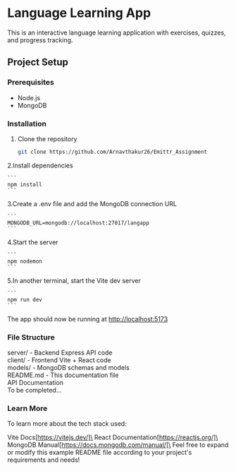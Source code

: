 # Language Learning App

This is an interactive language learning application with exercises, quizzes, and progress tracking.

## Project Setup

### Prerequisites

- Node.js
- MongoDB

### Installation

1. Clone the repository

   ```sh
   git clone https://github.com/Arnavthakur26/Emittr_Assignment
    ```
    
2.Install dependencies

    ```
    npm install
    ```

3.Create a .env file and add the MongoDB connection URL

    ```
    MONGODB_URL=mongodb://localhost:27017/langapp
    ```

4.Start the server

    ```
    npm nodemon
    ```
5.In another terminal, start the Vite dev server

    ```
    npm run dev
    ```

The app should now be running at <http://localhost:5173>

### File Structure

server/ - Backend Express API code\
client/ - Frontend Vite + React code\
models/ - MongoDB schemas and models\
README.md - This documentation file\
API Documentation\
To be completed...

### Learn More

To learn more about the tech stack used:

Vite Docs[https://vitejs.dev/]\
React Documentation[https://reactjs.org/]\
MongoDB Manual[https://docs.mongodb.com/manual/]\
Feel free to expand or modify this example README file according to your project's requirements and needs!
